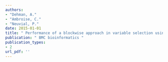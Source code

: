 ```yaml
---
authors: 
- "Dehman, A."
- "Ambroise, C."
- "Neuvial, P."
date: 2015-01-01
title: " Performance of a blockwise approach in variable selection using linkage disequilibrium information "
publication: " BMC bioinformatics "
publication_types:
- 2
url_pdf: ''
---
```

